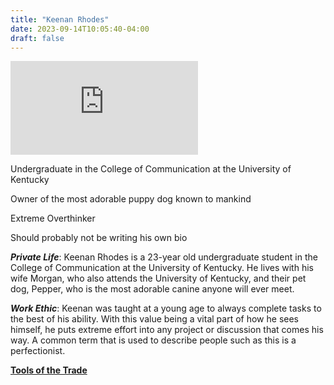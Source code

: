 ```yaml
---
title: "Keenan Rhodes"
date: 2023-09-14T10:05:40-04:00
draft: false
---
```

![Picture of Dat Dawg](https://www.theknot.com/tk-media/images/8f6ef7bf-b8f9-49a9-a2d6-e28338bc4bce~rt_auto-cr_0.1529.4640.3849-rs_768.h?ordering=explicit)

Undergraduate in the College of Communication at the
University of Kentucky

Owner of the most adorable puppy dog known to mankind

Extreme Overthinker

Should probably not be writing his own bio

***Private Life***:
Keenan Rhodes is a 23-year old undergraduate student in the College of Communication at the University of Kentucky. He lives with his wife Morgan, who also attends the University of Kentucky, and their pet dog, Pepper, who is the most adorable canine anyone will ever meet.

***Work Ethic***:
Keenan was taught at a young age to always complete tasks to the best of his ability. With this value being a vital part of how he sees himself, he puts extreme effort into any project or discussion that comes his way. A common term that is used to describe people such as this is a perfectionist.

[**Tools of the Trade**](https://coddy.tech/)
